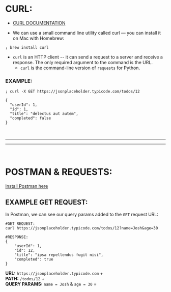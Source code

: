 # CURL:

* [CURL DOCUMENTATION](https://www.warp.dev/terminus/curl-post-request#:~:text=cURL%20(curl)%20is%20an%20open,%5Boptions%5D%20%5BURL%5D.)

* We can use a small command line utility called curl — you can install it on Mac with Homebrew:

```shell
; brew install curl
```

* `curl` is an HTTP client -- it can send a request to a server and receive a response. The only required argument to the command is the URL.
  * `curl` is the command-line version of `requests` for Python.

### EXAMPLE:

```shell
; curl -X GET https://jsonplaceholder.typicode.com/todos/12
```

```shell
{
  "userId": 1,
  "id": 1,
  "title": "delectus aut autem",
  "completed": false
}
```


<br>
<hr>
<hr>
<br>

# POSTMAN & REQUESTS:

[Install Postman here](https://www.postman.com/downloads/)

## EXAMPLE GET REQUEST:

In Postman, we can see our query params added to the `GET` request URL:

```shell
#GET REQUEST: 
curl https://jsonplaceholder.typicode.com/todos/12?name=Josh&age=30

#RESPONSE:
{
    "userId": 1,
    "id": 12,
    "title": "ipsa repellendus fugit nisi",
    "completed": true
}
```

**URL:** `https://jsonplaceholder.typicode.com` + <br>
**PATH:** `/todos/12` + <br>
**QUERY PARAMS:** `name = Josh` & `age = 30` = <br>